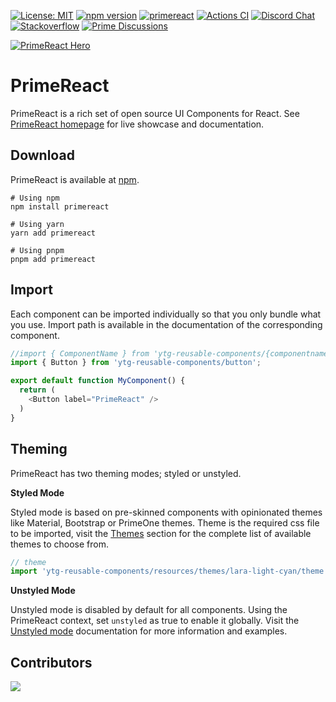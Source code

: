 [![License: MIT](https://img.shields.io/badge/License-MIT-yellow.svg)](https://opensource.org/licenses/MIT)
[![npm version](https://badge.fury.io/js/primereact.svg)](https://badge.fury.io/js/primereact)
[![primereact](https://snyk.io/advisor/npm-package/ytg-reusable-components/badge.svg)](https://snyk.io/advisor/npm-package/primereact)
[![Actions CI](https://github.com/primefaces/ytg-reusable-components/workflows/NodeJS%20CI/badge.svg)](https://github.com/primefaces/ytg-reusable-components/actions/workflows/node.js.yml)
[![Discord Chat](https://img.shields.io/discord/557940238991753223.svg?color=7289da&label=chat&logo=discord)](https://discord.gg/gzKFYnpmCY)
[![Stackoverflow](https://img.shields.io/badge/StackOverflow-primereact-chocolate.svg)](https://stackoverflow.com/questions/tagged/primereact)
[![Prime Discussions](https://img.shields.io/github/discussions-search?query=org%3Aprimefaces&logo=github&label=Prime%20Discussions&link=https%3A%2F%2Fgithub.com%2Forgs%2Fprimefaces%2Fdiscussions)](https://github.com/orgs/primefaces/discussions)

[![PrimeReact Hero](https://www.primefaces.org/static/social/primereact-preview.jpg)](https://www.primereact.org)

# PrimeReact

PrimeReact is a rich set of open source UI Components for React. See [PrimeReact homepage](https://primereact.org/) for live showcase and documentation.

## Download

PrimeReact is available at [npm](https://www.npmjs.com/package/primereact).

```
# Using npm
npm install primereact

# Using yarn
yarn add primereact

# Using pnpm
pnpm add primereact
```

## Import

Each component can be imported individually so that you only bundle what you use. Import path is available in the documentation of the corresponding component.

```javascript
//import { ComponentName } from 'ytg-reusable-components/{componentname}';
import { Button } from 'ytg-reusable-components/button';

export default function MyComponent() {
  return (
    <Button label="PrimeReact" />
  )
}
```

## Theming

PrimeReact has two theming modes; styled or unstyled.

**Styled Mode**

Styled mode is based on pre-skinned components with opinionated themes like Material, Bootstrap or PrimeOne themes. Theme is the required css file to be imported, visit the [Themes](https://primereact.org/theming) section for the complete list of available themes to choose from.

```javascript
// theme
import 'ytg-reusable-components/resources/themes/lara-light-cyan/theme.css';
```

**Unstyled Mode**

Unstyled mode is disabled by default for all components. Using the PrimeReact context, set `unstyled` as true to enable it globally. Visit the [Unstyled mode](https://primereact.org/unstyled) documentation for more information and examples.

## Contributors

<a href="https://github.com/primefaces/ytg-reusable-components/graphs/contributors">
  <img src="https://contrib.rocks/image?repo=primefaces/primereact" />
</a>
